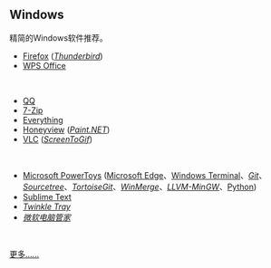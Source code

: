 ## Windows

精简的Windows软件推荐。

* [Firefox](https://www.mozilla.org/en-US/firefox/all/) ([_Thunderbird_](https://www.thunderbird.net/zh-CN/))
* [WPS Office](https://www.wps.cn)
<br>

* [QQ](https://im.qq.com)
* [7-Zip](https://www.7-zip.org)
* [Everything](https://www.voidtools.com/zh-cn/)
* [Honeyview](https://www.bandisoft.com/honeyview/) ([_Paint.NET_](https://www.getpaint.net))
* [VLC](https://www.videolan.org) ([_ScreenToGif_](https://www.screentogif.com))
<br>

* [Microsoft PowerToys](https://github.com/microsoft/PowerToys) ([Microsoft Edge](https://www.microsoft.com/zh-cn/edge)、[Windows Terminal](https://github.com/microsoft/terminal)、[_Git_](https://git-scm.com)、[_Sourcetree_](https://sourcetreeapp.com)、[_TortoiseGit_](https://tortoisegit.org)、[_WinMerge_](https://winmerge.org)、[_LLVM-MinGW_](https://www.mingw-w64.org/downloads/#llvm-mingw)、[Python](https://www.python.org))
* [Sublime Text](https://www.sublimetext.com)
* [_Twinkle Tray_](https://github.com/xanderfrangos/twinkle-tray)
* [_微软电脑管家_](https://pcmanager.microsoft.com/zh-cn)
<br>

[更多……](https://github.com/Awesome-Windows/Awesome)

